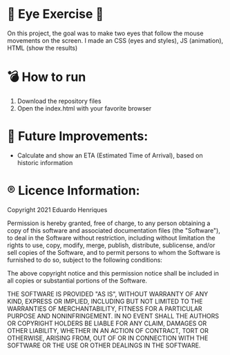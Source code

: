 # :eyes: Eye Exercise :eyes:
 
On this project, the goal was to make two eyes that follow the mouse movements on the screen. I made an CSS (eyes and styles), JS (animation), HTML (show the results)

# :bomb: How to run

1. Download the repository files
2. Open the index.html with your favorite browser

# 	:dart: Future Improvements:

- Calculate and show an ETA (Estimated Time of Arrival), based on historic information

# :registered: Licence Information:

Copyright 2021 Eduardo Henriques

Permission is hereby granted, free of charge, to any person obtaining a copy of this software and associated documentation files (the "Software"), to deal in the Software without restriction, including without limitation the rights to use, copy, modify, merge, publish, distribute, sublicense, and/or sell copies of the Software, and to permit persons to whom the Software is furnished to do so, subject to the following conditions:

The above copyright notice and this permission notice shall be included in all copies or substantial portions of the Software.

THE SOFTWARE IS PROVIDED "AS IS", WITHOUT WARRANTY OF ANY KIND, EXPRESS OR IMPLIED, INCLUDING BUT NOT LIMITED TO THE WARRANTIES OF MERCHANTABILITY, FITNESS FOR A PARTICULAR PURPOSE AND NONINFRINGEMENT. IN NO EVENT SHALL THE AUTHORS OR COPYRIGHT HOLDERS BE LIABLE FOR ANY CLAIM, DAMAGES OR OTHER LIABILITY, WHETHER IN AN ACTION OF CONTRACT, TORT OR OTHERWISE, ARISING FROM, OUT OF OR IN CONNECTION WITH THE SOFTWARE OR THE USE OR OTHER DEALINGS IN THE SOFTWARE.
